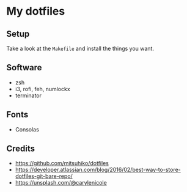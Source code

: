 # My dotfiles

## Setup
Take a look at the `Makefile` and install the things you want.

## Software
* zsh
* i3, rofi, feh, numlockx
* terminator

## Fonts
* Consolas

## Credits
* https://github.com/mitsuhiko/dotfiles
* https://developer.atlassian.com/blog/2016/02/best-way-to-store-dotfiles-git-bare-repo/
* https://unsplash.com/@carylenicole
